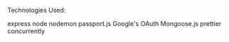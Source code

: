 Technologies Used:

express
node
nodemon
passport.js
Google's OAuth
Mongoose.js
prettier
concurrently
